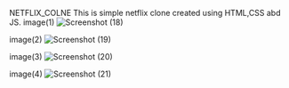 NETFLIX_COLNE
This is simple netflix clone created using HTML,CSS abd JS.
image(1)
 ![Screenshot (18)](https://github.com/Preetirathaur/Netflix_clone/assets/123716002/757f13b1-768b-402d-9247-05df18e64991)
 
 image(2)
![Screenshot (19)](https://github.com/Preetirathaur/Netflix_clone/assets/123716002/efb4f780-ef00-451c-8c98-2aa24146896e)

 image(3)
![Screenshot (20)](https://github.com/Preetirathaur/Netflix_clone/assets/123716002/bcd14f16-569b-4db6-a512-4b4a4c514949)

 image(4)
![Screenshot (21)](https://github.com/Preetirathaur/Netflix_clone/assets/123716002/d90f4af6-1114-46c9-a289-305db2e3ede7)
